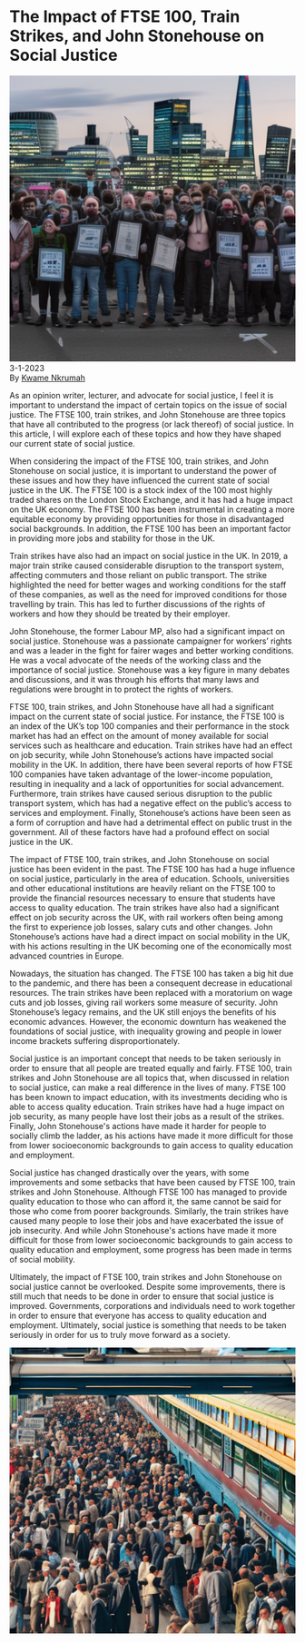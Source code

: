 # The Impact of FTSE 100, Train Strikes, and John Stonehouse on Social Justice

![](../images/43.png)
\
3-1-2023\
By [Kwame Nkrumah](../authors/11.md)


As an opinion writer, lecturer, and advocate for social justice, I feel it is important to understand the impact of certain topics on the issue of social justice. The FTSE 100, train strikes, and John Stonehouse are three topics that have all contributed to the progress (or lack thereof) of social justice. In this article, I will explore each of these topics and how they have shaped our current state of social justice.


When considering the impact of the FTSE 100, train strikes, and John Stonehouse on social justice, it is important to understand the power of these issues and how they have influenced the current state of social justice in the UK. The FTSE 100 is a stock index of the 100 most highly traded shares on the London Stock Exchange, and it has had a huge impact on the UK economy. The FTSE 100 has been instrumental in creating a more equitable economy by providing opportunities for those in disadvantaged social backgrounds. In addition, the FTSE 100 has been an important factor in providing more jobs and stability for those in the UK. 

Train strikes have also had an impact on social justice in the UK. In 2019, a major train strike caused considerable disruption to the transport system, affecting commuters and those reliant on public transport. The strike highlighted the need for better wages and working conditions for the staff of these companies, as well as the need for improved conditions for those travelling by train. This has led to further discussions of the rights of workers and how they should be treated by their employer. 

John Stonehouse, the former Labour MP, also had a significant impact on social justice. Stonehouse was a passionate campaigner for workers’ rights and was a leader in the fight for fairer wages and better working conditions. He was a vocal advocate of the needs of the working class and the importance of social justice. Stonehouse was a key figure in many debates and discussions, and it was through his efforts that many laws and regulations were brought in to protect the rights of workers.


FTSE 100, train strikes, and John Stonehouse have all had a significant impact on the current state of social justice. For instance, the FTSE 100 is an index of the UK’s top 100 companies and their performance in the stock market has had an effect on the amount of money available for social services such as healthcare and education. Train strikes have had an effect on job security, while John Stonehouse’s actions have impacted social mobility in the UK. In addition, there have been several reports of how FTSE 100 companies have taken advantage of the lower-income population, resulting in inequality and a lack of opportunities for social advancement. Furthermore, train strikes have caused serious disruption to the public transport system, which has had a negative effect on the public’s access to services and employment. Finally, Stonehouse’s actions have been seen as a form of corruption and have had a detrimental effect on public trust in the government. All of these factors have had a profound effect on social justice in the UK.


The impact of FTSE 100, train strikes, and John Stonehouse on social justice has been evident in the past. The FTSE 100 has had a huge influence on social justice, particularly in the area of education. Schools, universities and other educational institutions are heavily reliant on the FTSE 100 to provide the financial resources necessary to ensure that students have access to quality education. The train strikes have also had a significant effect on job security across the UK, with rail workers often being among the first to experience job losses, salary cuts and other changes. John Stonehouse’s actions have had a direct impact on social mobility in the UK, with his actions resulting in the UK becoming one of the economically most advanced countries in Europe. 

Nowadays, the situation has changed. The FTSE 100 has taken a big hit due to the pandemic, and there has been a consequent decrease in educational resources. The train strikes have been replaced with a moratorium on wage cuts and job losses, giving rail workers some measure of security. John Stonehouse’s legacy remains, and the UK still enjoys the benefits of his economic advances. However, the economic downturn has weakened the foundations of social justice, with inequality growing and people in lower income brackets suffering disproportionately. 


Social justice is an important concept that needs to be taken seriously in order to ensure that all people are treated equally and fairly. FTSE 100, train strikes and John Stonehouse are all topics that, when discussed in relation to social justice, can make a real difference in the lives of many. FTSE 100 has been known to impact education, with its investments deciding who is able to access quality education. Train strikes have had a huge impact on job security, as many people have lost their jobs as a result of the strikes. Finally, John Stonehouse's actions have made it harder for people to socially climb the ladder, as his actions have made it more difficult for those from lower socioeconomic backgrounds to gain access to quality education and employment. 

Social justice has changed drastically over the years, with some improvements and some setbacks that have been caused by FTSE 100, train strikes and John Stonehouse. Although FTSE 100 has managed to provide quality education to those who can afford it, the same cannot be said for those who come from poorer backgrounds. Similarly, the train strikes have caused many people to lose their jobs and have exacerbated the issue of job insecurity. And while John Stonehouse's actions have made it more difficult for those from lower socioeconomic backgrounds to gain access to quality education and employment, some progress has been made in terms of social mobility. 

Ultimately, the impact of FTSE 100, train strikes and John Stonehouse on social justice cannot be overlooked. Despite some improvements, there is still much that needs to be done in order to ensure that social justice is improved. Governments, corporations and individuals need to work together in order to ensure that everyone has access to quality education and employment. Ultimately, social justice is something that needs to be taken seriously in order for us to truly move forward as a society.


![Train station, commuters, busy, mid-day, crowded platform.](../images/44.png)



